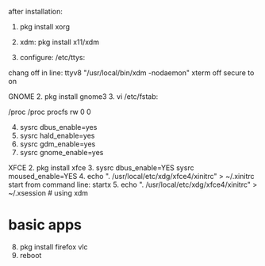 after installation:

1. pkg install xorg

2. xdm: pkg install x11/xdm
3. configure: /etc/ttys:

chang off in line: ttyv8 "/usr/local/bin/xdm -nodaemon" xterm off secure to on


GNOME
  2. pkg install gnome3
  3. vi /etc/fstab:

  /proc /proc procfs rw 0 0

  4. sysrc dbus_enable=yes
  5. sysrc hald_enable=yes
  6. sysrc gdm_enable=yes
  7. sysrc gnome_enable=yes

XFCE
  2. pkg install xfce
  3. sysrc dbus_enable=YES
      sysrc moused_enable=YES
  4. echo ". /usr/local/etc/xdg/xfce4/xinitrc" > ~/.xinitrc start from command line: startx
  5. echo ". /usr/local/etc/xdg/xfce4/xinitrc" > ~/.xsession # using xdm


# basic apps
8. pkg install firefox vlc
9. reboot
